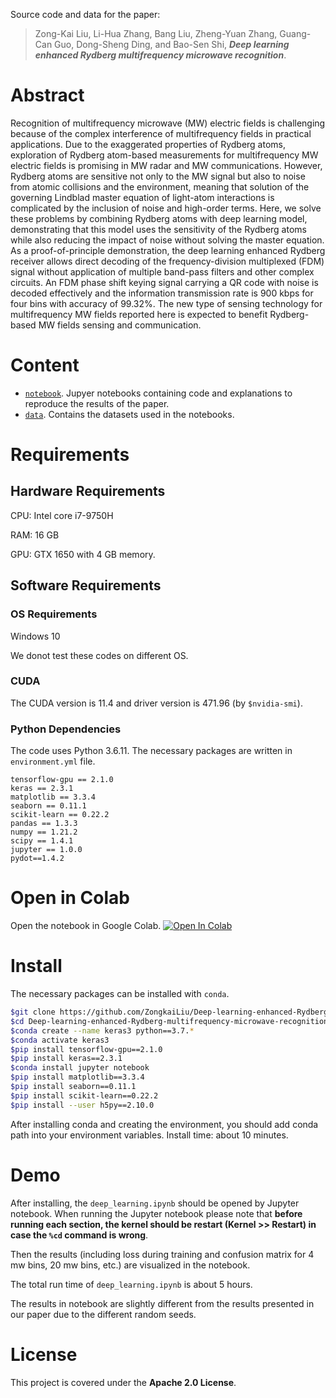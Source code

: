 Source code and data for the paper:

> Zong-Kai Liu, Li-Hua Zhang, Bang Liu, Zheng-Yuan Zhang, Guang-Can Guo, Dong-Sheng Ding, and Bao-Sen Shi, ***Deep learning enhanced Rydberg multifrequency microwave recognition***.


# Abstract
Recognition of multifrequency microwave (MW) electric fields is challenging because of the complex interference of multifrequency fields in practical applications. Due to the exaggerated properties of Rydberg atoms, exploration of Rydberg atom-based measurements for multifrequency MW electric fields is promising in MW radar and MW communications. However, Rydberg atoms are sensitive not only to the MW signal but also to noise from atomic collisions and the environment, meaning that solution of the governing Lindblad master equation of light-atom interactions is complicated by the inclusion of noise and high-order terms. Here, we solve these problems by combining Rydberg atoms with deep learning model, demonstrating that this model uses the sensitivity of the Rydberg atoms while also reducing the impact of noise without solving the master equation. As a proof-of-principle demonstration, the deep learning enhanced Rydberg receiver allows direct decoding of the frequency-division multiplexed (FDM) signal without application of multiple band-pass filters and other complex circuits. An FDM phase shift keying signal carrying a QR code with noise is decoded effectively and the information transmission rate is 900 kbps for four bins with accuracy of 99.32$\%$. The new type of sensing technology for multifrequency MW fields reported here is expected to benefit Rydberg-based MW fields sensing and communication.

# Content

- [`notebook`](./notebook). Jupyer notebooks containing code and explanations to reproduce the results of the paper.
- [`data`](./data). Contains the datasets used in the notebooks.


# Requirements

## Hardware Requirements
CPU: Intel core i7-9750H

RAM: 16 GB

GPU: GTX 1650 with 4 GB memory.

## Software Requirements

### OS Requirements
Windows 10

We donot test these codes on different OS.

### CUDA

The CUDA version is 11.4 and driver version is 471.96 (by ```$nvidia-smi```).

### Python Dependencies
The code uses Python 3.6.11. The necessary packages are written in `environment.yml` file.
```
tensorflow-gpu == 2.1.0
keras == 2.3.1
matplotlib == 3.3.4
seaborn == 0.11.1
scikit-learn == 0.22.2
pandas == 1.3.3
numpy == 1.21.2
scipy == 1.4.1
jupyter == 1.0.0
pydot==1.4.2
```

# Open in Colab
Open the notebook in Google Colab. 
[![Open In Colab](https://colab.research.google.com/assets/colab-badge.svg)](https://colab.research.google.com/github/ZongkaiLiu/Deep-learning-enhanced-Rydberg-multifrequency-microwave-recognition/blob/main/notebook/deep_learning.ipynb)

# Install
The necessary packages can be installed with `conda`. 

```bash
$git clone https://github.com/ZongkaiLiu/Deep-learning-enhanced-Rydberg-multifrequency-microwave-recognition.git
$cd Deep-learning-enhanced-Rydberg-multifrequency-microwave-recognition
$conda create --name keras3 python==3.7.*
$conda activate keras3
$pip install tensorflow-gpu==2.1.0
$pip install keras==2.3.1
$conda install jupyter notebook
$pip install matplotlib==3.3.4
$pip install seaborn==0.11.1
$pip install scikit-learn==0.22.2
$pip install --user h5py==2.10.0
```
After installing conda and creating the environment, you should add conda path into your environment variables.
Install time: about 10 minutes.

# Demo
After installing, the `deep_learning.ipynb` should be opened by Jupyter notebook.  When running the Jupyter notebook please note that **before running each section, the kernel should be restart (Kernel >> Restart) in case the `%cd` command is wrong**.

Then the results (including loss during training and confusion matrix for 4 mw bins, 20 mw bins, etc.) are visualized in the notebook.

The total run time of `deep_learning.ipynb` is about 5 hours.

The results in notebook are slightly different from the results presented in our paper due to the different random seeds.

# License
This project is covered under the **Apache 2.0 License**.
